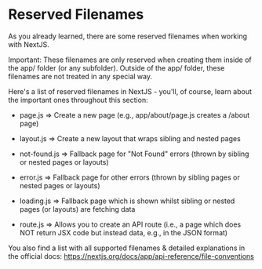 # Reserved Filenames

As you already learned, there are some reserved filenames when working with NextJS.

Important: These filenames are only reserved when creating them inside of the app/ folder (or any subfolder). Outside of the app/ folder, these filenames are not treated in any special way.

Here's a list of reserved filenames in NextJS - you'll, of course, learn about the important ones throughout this section:

- page.js => Create a new page (e.g., app/about/page.js creates a <your-domain>/about page)

- layout.js => Create a new layout that wraps sibling and nested pages

- not-found.js => Fallback page for "Not Found" errors (thrown by sibling or nested pages or layouts)

- error.js => Fallback page for other errors (thrown by sibling pages or nested pages or layouts)

- loading.js => Fallback page which is shown whilst sibling or nested pages (or layouts) are fetching data

- route.js => Allows you to create an API route (i.e., a page which does NOT return JSX code but instead data, e.g., in the JSON format)

You also find a list with all supported filenames & detailed explanations in the official docs: https://nextjs.org/docs/app/api-reference/file-conventions
